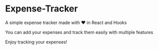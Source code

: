 # Expense-Tracker
A simple expense tracker made with ❤️ in React and Hooks

You can add your expenses and track them easily with multiple features

Enjoy tracking your expenses!
